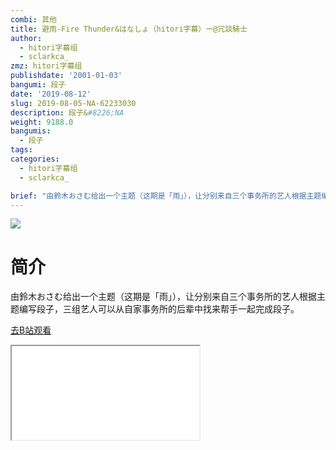```yaml
---
combi: 其他
title: 避雨-Fire Thunder&はなしょ（hitori字幕）ー@冗談騎士
author:
  - hitori字幕组
  - sclarkca_
zmz: hitori字幕组
publishdate: '2001-01-03'
bangumi: 段子
date: '2019-08-12'
slug: 2019-08-05-NA-62233030
description: 段子&#8226;NA
weight: 9188.0
bangumis:
  - 段子
tags:
categories:
  - hitori字幕组
  - sclarkca_

brief: "由鈴木おさむ给出一个主题（这期是「雨」），让分别来自三个事务所的艺人根据主题编写段子，三组艺人可以从自家事务所的后辈中找来帮手一起完成段子。"
---
```

![](https://raw.githubusercontent.com/tcgriffith/owaraisite/master/static/tmpimg/012db4cae33a0f13d8c6cd66dff7c30d19224947.jpg.480.jpg)
# 简介  
由鈴木おさむ给出一个主题（这期是「雨」），让分别来自三个事务所的艺人根据主题编写段子，三组艺人可以从自家事务所的后辈中找来帮手一起完成段子。  

[去B站观看](https://www.bilibili.com/video/av62233030/)
<div class ="resp-container"><iframe class="testiframe" src="//player.bilibili.com/player.html?aid=62233030"", scrolling="no", allowfullscreen="true" > </iframe></div> 
